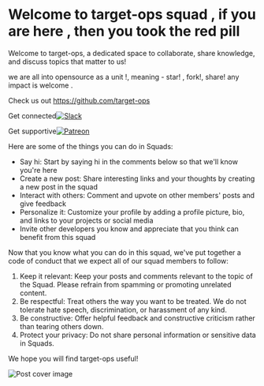 Welcome to target-ops squad , if you are here , then you took the red pill
==========================================================================

Welcome to target-ops, a dedicated space to collaborate, share knowledge, and discuss topics that matter to us!

we are all into opensource as a unit !, meaning - star! , fork!, share! any impact is welcome .

Check us out <https://github.com/target-ops>

Get connected[![Slack](https://img.shields.io/badge/Slack-4A154B?style=for-the-badge&logo=slack&logoColor=white)](https://join.slack.com/t/target-ops/shared_invite/zt-2kxdr9djp-YoQSCoRzARa9psxO8aYoaQ)

Get supportive[![Patreon](https://img.shields.io/badge/Patreon-F96854?style=for-the-badge&logo=patreon&logoColor=white)](https://www.patreon.com/target_ops)

Here are some of the things you can do in Squads:

-   Say hi: Start by saying hi in the comments below so that we'll know you're here
-   Create a new post: Share interesting links and your thoughts by creating a new post in the squad
-   Interact with others: Comment and upvote on other members' posts and give feedback
-   Personalize it: Customize your profile by adding a profile picture, bio, and links to your projects or social media
-   Invite other developers you know and appreciate that you think can benefit from this squad

Now that you know what you can do in this squad, we've put together a code of conduct that we expect all of our squad members to follow:

1.  Keep it relevant: Keep your posts and comments relevant to the topic of the Squad. Please refrain from spamming or promoting unrelated content.
2.  Be respectful: Treat others the way you want to be treated. We do not tolerate hate speech, discrimination, or harassment of any kind.
3.  Be constructive: Offer helpful feedback and constructive criticism rather than tearing others down.
4.  Protect your privacy: Do not share personal information or sensitive data in Squads.

We hope you will find target-ops useful!

![Post cover image](https://res.cloudinary.com/daily-now/image/upload/s--LORJinZz--/f_auto/v1718909041/posts/gN751c0Hk)